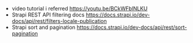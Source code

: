 - video tutorial i referred
  https://youtu.be/BCkWFblNLKU
- Strapi REST API filtering docs
  https://docs.strapi.io/dev-docs/api/rest/filters-locale-publication
- Strapi sort and pagination
  https://docs.strapi.io/dev-docs/api/rest/sort-pagination
